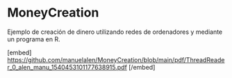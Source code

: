 # MoneyCreation
Ejemplo de creación de dinero utilizando redes de ordenadores y mediante un programa en R.


[embed]
https://github.com/manuelalen/MoneyCreation/blob/main/pdf/ThreadReader_0_alen_manu_1540453101177638915.pdf
[/embed]

